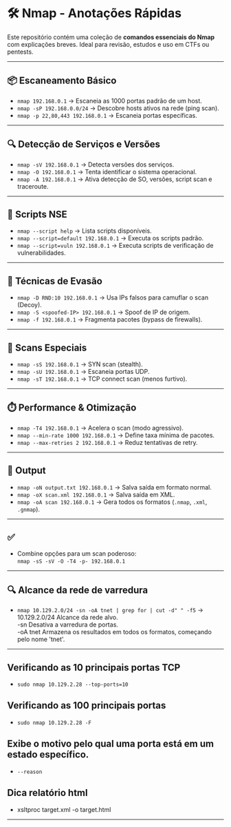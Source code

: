 # 🛠️ Nmap - Anotações Rápidas

Este repositório contém uma coleção de **comandos essenciais do Nmap** com explicações breves. Ideal para revisão, estudos e uso em CTFs ou pentests.

---

## 📦 Escaneamento Básico

- `nmap 192.168.0.1` → Escaneia as 1000 portas padrão de um host.
- `nmap -sP 192.168.0.0/24` → Descobre hosts ativos na rede (ping scan).
- `nmap -p 22,80,443 192.168.0.1` → Escaneia portas específicas.

---

## 🔍 Detecção de Serviços e Versões

- `nmap -sV 192.168.0.1` → Detecta versões dos serviços.
- `nmap -O 192.168.0.1` → Tenta identificar o sistema operacional.
- `nmap -A 192.168.0.1` → Ativa detecção de SO, versões, script scan e traceroute.

---

## 🧠 Scripts NSE

- `nmap --script help` → Lista scripts disponíveis.
- `nmap --script=default 192.168.0.1` → Executa os scripts padrão.
- `nmap --script=vuln 192.168.0.1` → Executa scripts de verificação de vulnerabilidades.

---

## 🎯 Técnicas de Evasão

- `nmap -D RND:10 192.168.0.1` → Usa IPs falsos para camuflar o scan (Decoy).
- `nmap -S <spoofed-IP> 192.168.0.1` → Spoof de IP de origem.
- `nmap -f 192.168.0.1` → Fragmenta pacotes (bypass de firewalls).

---

## 🧪 Scans Especiais

- `nmap -sS 192.168.0.1` → SYN scan (stealth).
- `nmap -sU 192.168.0.1` → Escaneia portas UDP.
- `nmap -sT 192.168.0.1` → TCP connect scan (menos furtivo).

---

## ⏱️ Performance & Otimização

- `nmap -T4 192.168.0.1` → Acelera o scan (modo agressivo).
- `nmap --min-rate 1000 192.168.0.1` → Define taxa mínima de pacotes.
- `nmap --max-retries 2 192.168.0.1` → Reduz tentativas de retry.

---

## 💾 Output

- `nmap -oN output.txt 192.168.0.1` → Salva saída em formato normal.
- `nmap -oX scan.xml 192.168.0.1` → Salva saída em XML.
- `nmap -oA scan 192.168.0.1` → Gera todos os formatos (`.nmap`, `.xml`, `.gnmap`).

---

## ✅

- Combine opções para um scan poderoso:  
  `nmap -sS -sV -O -T4 -p- 192.168.0.1`

---
  
## 🔍 Alcance da rede de varredura
  - `nmap 10.129.2.0/24 -sn -oA tnet | grep for | cut -d" " -f5` → </br>
    10.129.2.0/24	Alcance da rede alvo. </br>
    -sn	Desativa a varredura de portas. </br>
    -oA tnet	Armazena os resultados em todos os formatos, começando pelo nome 'tnet'. </br>


---

## Verificando as 10 principais portas TCP
  - `sudo nmap 10.129.2.28 --top-ports=10 `
## Verificando as 100 principais portas
  - `sudo nmap 10.129.2.28 -F`
## Exibe o motivo pelo qual uma porta está em um estado específico.
  - `--reason`
## Dica relatório html
  - xsltproc target.xml -o target.html


---


